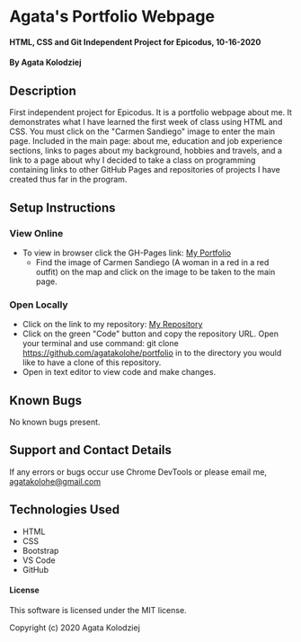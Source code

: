# Agata's Portfolio Webpage

#### HTML, CSS and Git Independent Project for Epicodus, 10-16-2020

#### By Agata Kolodziej

## Description

First independent project for Epicodus. It is a portfolio webpage about me. It demonstrates what I have learned the first week of class using HTML and CSS. You must click on the "Carmen Sandiego" image to enter the main page. Included in the main page: about me, education and job experience sections, links to pages about my background, hobbies and travels, and a link to a page about why I decided to take a class on programming containing links to other GitHub Pages and repositories of projects I have created thus far in the program.

## Setup Instructions

### View Online
* To view in browser click the GH-Pages link: [My Portfolio](https://agatakolohe.github.io/portfolio/)
  * Find the image of Carmen Sandiego (A woman in a red in a red outfit) on the map and click on the image to be taken to the main page.

### Open Locally

* Click on the link to my repository: [My Repository](https://github.com/agatakolohe/portfolio)
* Click on the green "Code" button and copy the repository URL. Open your terminal and use command: git clone https://github.com/agatakolohe/portfolio in to the directory you would like to have a clone of this repository.
* Open in text editor to view code and make changes.

## Known Bugs

No known bugs present.

## Support and Contact Details

If any errors or bugs occur use Chrome DevTools or please email me, <agatakolohe@gmail.com>

## Technologies Used

* HTML
* CSS
* Bootstrap
* VS Code
* GitHub

#### License

This software is licensed under the MIT license.

Copyright (c) 2020 Agata Kolodziej